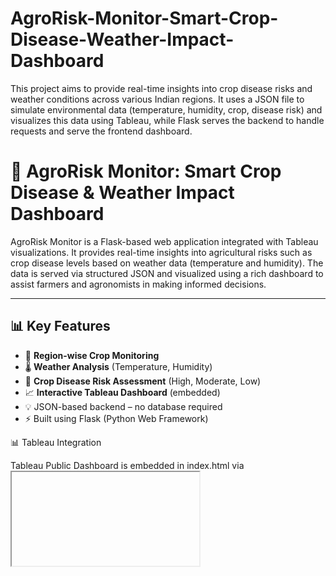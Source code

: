 # AgroRisk-Monitor-Smart-Crop-Disease-Weather-Impact-Dashboard
This project aims to provide real-time insights into crop disease risks and weather conditions across various Indian regions. It uses a JSON file to simulate environmental data (temperature, humidity, crop, disease risk) and visualizes this data using Tableau, while Flask serves the backend to handle requests and serve the frontend dashboard.


# 🌾 AgroRisk Monitor: Smart Crop Disease & Weather Impact Dashboard

AgroRisk Monitor is a Flask-based web application integrated with Tableau visualizations. It provides real-time insights into agricultural risks such as crop disease levels based on weather data (temperature and humidity). The data is served via structured JSON and visualized using a rich dashboard to assist farmers and agronomists in making informed decisions.

---

## 📊 Key Features

- 📍 **Region-wise Crop Monitoring**
- 🌡️ **Weather Analysis** (Temperature, Humidity)
- 🚨 **Crop Disease Risk Assessment** (High, Moderate, Low)
- 📈 **Interactive Tableau Dashboard** (embedded)
- 💡 JSON-based backend – no database required
- ⚡ Built using Flask (Python Web Framework)


📊 Tableau Integration

Tableau Public Dashboard is embedded in index.html via <iframe>.

Make sure the dashboard is published and publicly accessible.


## 🤖 Tech Stack

Python 3.x

Flask

HTML + CSS + Bootstrap

Tableau Public

JSON

## 🧠 Use Case
This project helps:

Farmers identify crop disease risk

Agri-researchers visualize climate-crop correlation

Governments monitor agro-vulnerable zones

## 🙌 Credits
Created by S N SHARANYA LAKSHMI

Inspired by real-world agro-climatic challenges.

